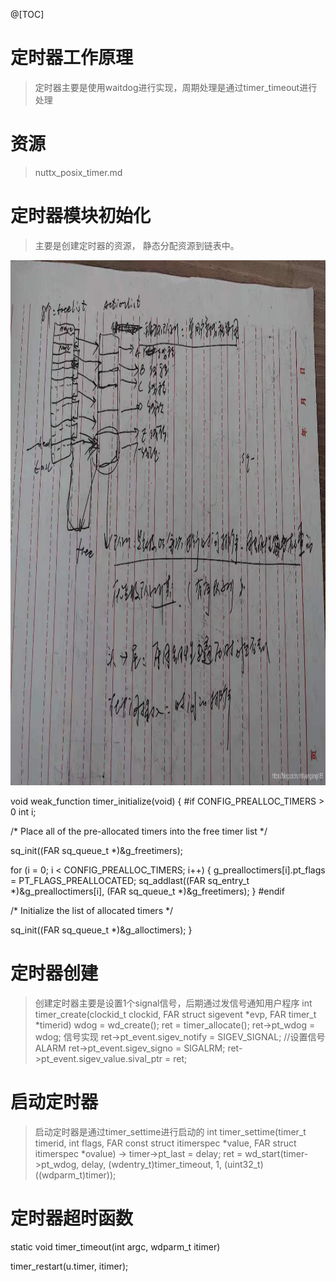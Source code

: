 @[TOC]
# 定时器工作原理
>定时器主要是使用waitdog进行实现，周期处理是通过timer_timeout进行处理

# 资源
> nuttx_posix_timer.md 

# 定时器模块初始化
>主要是创建定时器的资源， 静态分配资源到链表中。

<div align="center">
<img src="https://github.com/yangang123/picture/raw/master/1-nuttx/resource/nuttx_waitdog_datastruct.jpg" height="840" width="720" > 
</div>

void weak_function timer_initialize(void)
{
#if CONFIG_PREALLOC_TIMERS > 0
  int i;

  /* Place all of the pre-allocated timers into the free timer list */

  sq_init((FAR sq_queue_t *)&g_freetimers);

  for (i = 0; i < CONFIG_PREALLOC_TIMERS; i++)
    {
      g_prealloctimers[i].pt_flags = PT_FLAGS_PREALLOCATED;
      sq_addlast((FAR sq_entry_t *)&g_prealloctimers[i],
                 (FAR sq_queue_t *)&g_freetimers);
    }
#endif

  /* Initialize the list of allocated timers */

  sq_init((FAR sq_queue_t *)&g_alloctimers);
}

# 定时器创建
> 创建定时器主要是设置1个signal信号，后期通过发信号通知用户程序
int timer_create(clockid_t clockid, FAR struct sigevent *evp,
                 FAR timer_t *timerid)
wdog = wd_create();
ret = timer_allocate();
ret->pt_wdog  = wdog;
信号实现
ret->pt_event.sigev_notify            = SIGEV_SIGNAL;   //设置信号ALARM
ret->pt_event.sigev_signo             = SIGALRM;
ret->pt_event.sigev_value.sival_ptr   = ret;

# 启动定时器 
>启动定时器是通过timer_settime进行启动的
int timer_settime(timer_t timerid, int flags,
                  FAR const struct itimerspec *value,
                  FAR struct itimerspec *ovalue)
-> 
timer->pt_last = delay;
ret = wd_start(timer->pt_wdog, delay, (wdentry_t)timer_timeout,
    1, (uint32_t)((wdparm_t)timer));


# 定时器超时函数
static void timer_timeout(int argc, wdparm_t itimer)

  timer_restart(u.timer, itimer);
